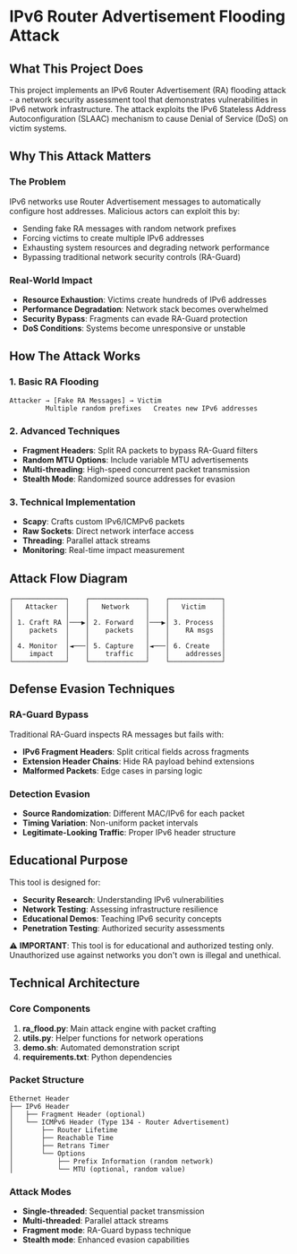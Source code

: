 # IPv6 Router Advertisement Flooding Attack

## What This Project Does

This project implements an IPv6 Router Advertisement (RA) flooding attack - a network security assessment tool that demonstrates vulnerabilities in IPv6 network infrastructure. The attack exploits the IPv6 Stateless Address Autoconfiguration (SLAAC) mechanism to cause Denial of Service (DoS) on victim systems.

## Why This Attack Matters

### The Problem
IPv6 networks use Router Advertisement messages to automatically configure host addresses. Malicious actors can exploit this by:
- Sending fake RA messages with random network prefixes
- Forcing victims to create multiple IPv6 addresses
- Exhausting system resources and degrading network performance
- Bypassing traditional network security controls (RA-Guard)

### Real-World Impact
- **Resource Exhaustion**: Victims create hundreds of IPv6 addresses
- **Performance Degradation**: Network stack becomes overwhelmed
- **Security Bypass**: Fragments can evade RA-Guard protection
- **DoS Conditions**: Systems become unresponsive or unstable

## How The Attack Works

### 1. Basic RA Flooding
```
Attacker → [Fake RA Messages] → Victim
         Multiple random prefixes   Creates new IPv6 addresses
```

### 2. Advanced Techniques
- **Fragment Headers**: Split RA packets to bypass RA-Guard filters
- **Random MTU Options**: Include variable MTU advertisements
- **Multi-threading**: High-speed concurrent packet transmission
- **Stealth Mode**: Randomized source addresses for evasion

### 3. Technical Implementation
- **Scapy**: Crafts custom IPv6/ICMPv6 packets
- **Raw Sockets**: Direct network interface access
- **Threading**: Parallel attack streams
- **Monitoring**: Real-time impact measurement

## Attack Flow Diagram
```
┌─────────────┐    ┌──────────────┐    ┌─────────────┐
│   Attacker  │    │   Network    │    │   Victim    │
│             │    │              │    │             │
│ 1. Craft RA │───▶│ 2. Forward   │───▶│ 3. Process  │
│    packets  │    │    packets   │    │    RA msgs  │
│             │    │              │    │             │
│ 4. Monitor  │◄───│ 5. Capture   │◄───│ 6. Create   │
│    impact   │    │    traffic   │    │    addresses│
└─────────────┘    └──────────────┘    └─────────────┘
```

## Defense Evasion Techniques

### RA-Guard Bypass
Traditional RA-Guard inspects RA messages but fails with:
- **IPv6 Fragment Headers**: Split critical fields across fragments
- **Extension Header Chains**: Hide RA payload behind extensions
- **Malformed Packets**: Edge cases in parsing logic

### Detection Evasion
- **Source Randomization**: Different MAC/IPv6 for each packet
- **Timing Variation**: Non-uniform packet intervals
- **Legitimate-Looking Traffic**: Proper IPv6 header structure

## Educational Purpose

This tool is designed for:
- **Security Research**: Understanding IPv6 vulnerabilities
- **Network Testing**: Assessing infrastructure resilience  
- **Educational Demos**: Teaching IPv6 security concepts
- **Penetration Testing**: Authorized security assessments

⚠️ **IMPORTANT**: This tool is for educational and authorized testing only. Unauthorized use against networks you don't own is illegal and unethical.

## Technical Architecture

### Core Components
1. **ra_flood.py**: Main attack engine with packet crafting
2. **utils.py**: Helper functions for network operations
3. **demo.sh**: Automated demonstration script
4. **requirements.txt**: Python dependencies

### Packet Structure
```
Ethernet Header
├── IPv6 Header
│   ├── Fragment Header (optional)
│   └── ICMPv6 Header (Type 134 - Router Advertisement)
│       ├── Router Lifetime
│       ├── Reachable Time
│       ├── Retrans Timer
│       └── Options
│           ├── Prefix Information (random network)
│           └── MTU (optional, random value)
```

### Attack Modes
- **Single-threaded**: Sequential packet transmission
- **Multi-threaded**: Parallel attack streams  
- **Fragment mode**: RA-Guard bypass technique
- **Stealth mode**: Enhanced evasion capabilities
